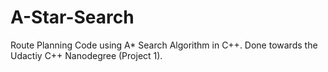 # A-Star-Search
Route Planning Code using A* Search Algorithm in C++. Done towards the Udactiy C++ Nanodegree (Project 1).
